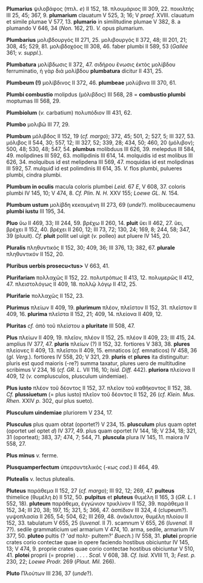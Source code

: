 **Plumarius** ψιλοβάφος (πτιλ. *e*) II 152, 18. πλουμάριος III 309, 22.
ποικιλτής III 25, 45; 367, 9. **plumarium** clauatum V 525, 3; 16; V
*praef.* XVIII. clauatum et simile plumae V 577, 13. **plumario** in
similitudine plumae V 382, 8. a plumando V 646, 34 (*Non.* 162, 21). *V.*
opus plumarium.

**Plumbarius** μολιβδουργός III 271, 25. μολιβουργός II 372, 48; III
201, 21; 308, 45; 529, 81. μολιβδοχόος III 308, 46. faber plumbi II 589,
53 (*Gallée* 361; *v. suppl.*).

**Plumbatura** μολίβδωσις II 372, 47. σιδήρου ἕνωσις ἐκτὸς μολίβδου
ferruminatio, ἡ γὰρ διὰ μολίβδου **plumbatura** dicitur II 431, 25.

**Plumbeum (!)** μολίβδινος II 372, 46. **plumbeae** μολύβινα III 370,
61.

**Plumbi combustio** molipdus (μόλιβδος) III 568, 28 = **combustio
plumbi** moptumas III 568, 29.

**Plumbiolum** (*v.* carbatium) πολυπόδιον III 431, 62.

**Plumbo** μολιβῶ III 77, 29.

**Plumbum** μόλιβδος II 152, 19 (*cf. margo*); 372, 45; 501, 2; 527,
5; III 327, 53. μόλιβος II 544, 30; 557, 12; III 327, 52; 339, 28; 434,
50; 460, 20 (μόλιβον); 500, 48; 530, 48; 547, 54. **plumbus** molibduus
III 626, 39. melepdus III 584, 49. molipdines III 592, 63. mollipdinis
III 614, 14. molquidis id est molibus III 626, 34. molquibus id est
melipdena III 569, 47. moquidas id est molipdinas III 592, 57. mulquiđ
id est polimdinis III 614, 35. *V.* flos plumbi, pulueres plumbi, cindra
plumbi.

**Plumbum in oculis** macula coloris plumbei *Leid.* 67 *E*, V 608, 37.
coloris plumbi IV 145, 10; V 474, 8. *Cf. Plin. N. H.* XXV 155; *Loewe
GL. N.* 154.

**Plumbum ustum** μολίβδη κεκαυμένη III 273, 69 (*unde*?).
molibucecaumenu **plumbi iustu** III 195, 34.

**Pluo** ὕω II 469, 33; III 244, 59. βρέχω II 260, 14. **pluit** ὕει II
462, 27. ὕει, βρέχει II 152, 40. βρέχει II 260, 12; III 73, 72; 130, 24;
169, 8; 244, 58; 347, 39 (pluuit). *Cf.* **pluit** pollit uel uigit (*v.*
polleo) aut pluere IV 145, 20.

**Pluralis** πληθυντικός II 152, 30; 409, 36; III 376, 13; 382, 67.
**plurale** πληθυντικόν II 152, 20.

**Pluribus uerbis prosecu\<tus\>** V 663, 41.

**Plurifariam** πολλαχῶς II 152, 22. πολυτρόπως II 413, 12. πολυμερῶς II
412, 47. πλειστολόγως II 409, 18. πολλῷ λόγῳ II 412, 25.

**Plurifarie** πολλαχῶς II 152, 23.

**Plurimus** πλείων II 409, 19. **plurimum** πλέον, πλεῖστον II 152, 31.
πλεῖστον II 409, 16. **plurima** πλεῖστα II 152, 21; 409, 14. πλείονα II
409, 12.

**Pluritas** *cf.* ἀπὸ τοῦ πλείστου a **pluritate** III 508, 47.

**Plus** πλείων II 409, 19. πλεῖον, πλέον II 152, 25. πλέον II 409, 23;
III 415, 24. amplius IV 377, 47. **pluris** πλείων (?) II 152, 32.
fortiores V 383, 38. **plures** πλείονες II 409, 13. πλεῖστοι II 409,
15. emnaticos (*cf.* emnaticos) IV 458, 36 (*gl. Verg.*). fortiores IV
558, 20; V 321, 29. **pluris** et **plures** ita distinguitur: pluris
est quod maioris (-re?) summa taxatur, plures uero de muItitudine
scribimus V 234, 16 (*cf. GR. L.* VII 116, 10; *Isid. Diff.* 442).
**pluriora** πλείονα II 409, 12 (*v.* complusculos, plusculum uindemiae).

**Plus iusto** πλέον τοῦ δέοντος II 152, 37. πλεῖον τοῦ καθήκοντος II
152, 38. *Cf.* **plussiuetum** (= plus iusto) πλεῖον τοῦ δέοντος II 152,
26 (*cf. Klein. Mus. Rhen.* XXIV *p.* 302, *qui* plus sueto).

**Plusculum uindemiae** pluriorem V 234, 17.

**Plusculus** plus quam obtat (oportet?) V 234, 15. **plusculum** plus
quam optet (oportet uel optet *d*) IV 377, 49. plus quam oportet IV 144,
18; V 234, 18; 321, 31 (oporteat); 383, 37; 474, 7; 544, 71.
**pluscula** plura IV 145, 11. maiora IV 558, 27.

**Plus minus** *v.* ferme.

**Plusquamperfectum** ὑπερσυντελικός (-κως *cod.*) II 464, 49.

**Plutealis** v. lectus plutealis.

**Pluteus** παράθεμα II 152, 27 (*cf. margo*); III 92, 12; 269, 47.
**pulteus** thimelice (θυμέλη *b*) II 512, 50. **pulpitus** et
**pluteus** θυμέλη II 165, 3 (*GR. L.* I 552, 18). **pluteum** παράθεμα,
ἐγγώνιον τρικλίνον II 152, 39. παράθεμα II 152, 34; III 20, 38; 197, 15;
321, 5; 366, 47. ἀσπίδιον III 324, 4 (clupeum?). γυψοπλασία II 265, 54;
504, 62; III 269, 48. ἀνάκλιτον, θυμέλη πλοίου II 152, 33. tabulatum V
655, 25 (*Iuvenal.* II 7). scamnum V 655, 26 (*Iuvenal.* II 7?). sedile
grammaticium uel armarium V 474, 10. arma, sedile, armarium IV 377, 50.
**pluteo** pultis (? '*ad* πολτ- pultem?' *Buech.*) IV 558, 31.
**plutei** proprie crates corio contectae quae in opere faciendo
hostibus obiciuntur IV 145, 13; V 474, 9. proprie crates quae corio
contectae hostibus obiciuntur V 510, 41. **plotei** proprii (= proprie)
. . . . *Scal.* V 608, 38. *Cf. Isid.* XVIII 11, 3; *Fest. p.* 230, 22;
*Loewe Prodr.* 269 (*Plaut. Mil.* 266).

**Pluto** Πλούτων III 236, 37 (*unde*?).
